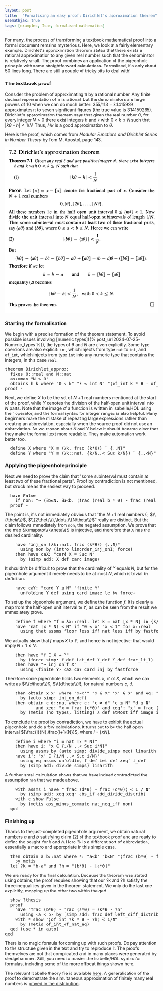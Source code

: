 ```yaml
---
layout: post
title:  "Formalising an easy proof: Dirichlet's approximation theorem"
usemathjax: true 
tags: [examples, Isar, formalised mathematics]
---
```

For many, the process of transforming a textbook mathematical proof
into a formal document remains mysterious.
Here, we look at a fairly elementary example.
Dirichlet's approximation theorem states that there exists a rational approximation 
to any given real number such that the denominator is relatively small.
The proof combines an application of the pigeonhole principle
with some straightforward calculations.
Formalised, it's only about 50 lines long.
There are still a couple of tricky bits to deal with!

### The textbook proof

Consider the problem of approximating π by a rational number.
Any finite decimal representation of π is rational,
but the denominators are large powers of 10 when we can do much better:
355/113 = 3.1415929 approximates π 
to seven significant figures (the true value is 3.14159265).
Dirichlet's approximation theorem says that given the real number
$\theta$, for every integer $N>0$ 
there exist integers $h$ and $k$ with $0<k \le N$ such that
$\vert k\theta-h\vert < 1/N$.
Thus, $h/k$ is a good approximation to $\theta$.

Here is the proof, which comes from 
*Modular Functions and Dirichlet Series in Number Theory* 
by Tom M. Apostol, page 143.

<img src="/images/Dirichlet-approx-thm.png" width="650"/>

### Starting the formalisation

We begin with a precise formation of the theorem statement.
To avoid possible issues involving [numeric types]({% post_url 2024-07-25-Numeric_types %}),
the types of θ and $N$ are given explicitly.
Some type coercions are also explicit: `int`, which injects from type `nat` to `int`, 
and `of_int`, which injects from type `int` into any numeric type that contains the integers,
in this case `real`.

<pre class="source">
<span class="keyword1 command">theorem</span> Dirichlet_approx<span class="main">:</span><span>
  </span><span class="keyword2 keyword">fixes</span> <span class="free">θ</span><span class="main">::</span><span class="tconst">real</span> <span class="keyword2 keyword">and</span> <span class="free">N</span><span class="main">::</span><span class="tconst">nat</span><span>
  </span><span class="keyword2 keyword">assumes</span> <span class="quoted"><span class="quoted"><span>"</span><span class="free">N</span> <span class="main">&gt;</span></span> <span class="main">0</span></span><span>"</span><span> 
  </span><span class="keyword2 keyword">obtains</span> <span class="free">h</span> <span class="free">k</span> <span class="keyword2 keyword">where</span> <span class="quoted"><span class="quoted"><span>"</span><span class="main">0</span></span> <span class="main">&lt;</span></span> <span class="free">k</span><span>"</span> <span class="quoted"><span class="quoted"><span>"</span><span class="free">k</span> <span class="main">≤</span></span> </span><span class="const">int</span> <span class="free">N</span><span>"</span> <span class="quoted quoted"><span>"</span><span class="main">¦</span></span><span class="const">of_int</span> <span class="free">k</span><span class="main"> * </span><span class="free">θ</span> <span class="main">-</span> <span class="const">of_int</span> <span class="free">h</span><span class="main">¦</span> <span class="main">&lt;</span> <span class="main">1</span><span class="main">/</span><span class="free">N</span><span>"</span><span>
</span><span class="keyword1 command">proof</span> <span class="operator">-</span>
</pre>

Next, we define $X$ 
to be the set of $N+1$ real numbers mentioned at the start of the proof,
while $Y$
denotes the division of the half-open unit interval into $N$ parts.
Note that the image of a function is written in Isabelle/HOL using
the ` operator, and the formal syntax for integer ranges is also helpful.
Many beginners make the mistake of repeating large expressions 
rather than creating an abbreviation, 
especially when the source proof did not use an abbreviation.
As we reason about $X$ and $Y$ below 
it should become clear that they make the formal text more readable.
They make automation work better too.

<pre class="source">
  <span class="keyword3 command">define</span> <span class="skolem skolem">X</span> <span class="keyword2 keyword">where</span> <span class="quoted quoted"><span>"</span><span class="skolem">X</span> <span class="main">≡</span> <span class="main">(</span><span class="main">λ</span><span class="bound">k</span><span class="main">.</span> </span><span class="const">frac</span> <span class="main">(</span><span class="bound">k</span><span class="main">*</span><span class="free">θ</span><span class="main">)</span><span class="main">)</span> <span class="main">`</span> <span class="main">{..</span><span class="free">N</span><span class="main">}</span><span>"</span><span>
  </span><span class="keyword3 command">define</span> <span class="skolem skolem">Y</span> <span class="keyword2 keyword">where</span> <span class="quoted quoted"><span>"</span><span class="skolem">Y</span> <span class="main">≡</span> <span class="main">(</span><span class="main">λ</span><span class="bound">k</span><span class="main">::</span></span><span class="tconst">nat</span><span class="main">.</span> <span class="main">{</span><span class="bound">k</span><span class="main">/</span><span class="free">N</span><span class="main">..&lt;</span> <span class="const">Suc</span> <span class="bound">k</span><span class="main">/</span><span class="free">N</span><span class="main">}</span><span class="main">)</span> <span class="main">`</span> <span class="main">{..&lt;</span><span class="free">N</span><span class="main">}</span><span>"</span>
</pre>

### Applying the pigeonhole principle

Next we need to prove the claim that "some subinterval must contain 
at least two of these fractional parts".
Proof by contradiction is not mentioned, but struck me as the easiest way to proceed.

<pre class="source">
  <span class="keyword1 command">have</span> <span class="const">False</span><span> 
    </span><span class="keyword2 keyword">if</span> non<span class="main">:</span> <span class="quoted"><span class="quoted"><span>"</span><span class="main">¬</span></span> <span class="main">(</span><span class="main">∃</span></span><span class="bound bound">b</span><span class="main">≤</span><span class="free">N</span><span class="main">.</span> <span class="main">∃</span><span class="bound bound">a</span><span class="main">&lt;</span><span class="bound">b</span><span class="main">.</span> <span class="main">¦</span><span class="const">frac</span> <span class="main">(</span><span class="const">real</span> <span class="bound">b</span> <span class="main">*</span> <span class="free">θ</span><span class="main">)</span> <span class="main">-</span> <span class="const">frac</span> <span class="main">(</span><span class="const">real</span> <span class="bound">a</span> <span class="main">*</span> <span class="free">θ</span><span class="main">)</span><span class="main">¦</span> <span class="main">&lt;</span> <span class="main">1</span><span class="main">/</span><span class="free">N</span><span class="main">)</span><span>"</span><span>
  </span><span class="keyword1 command">proof</span> <span class="operator">-</span>
</pre>

The point is, it's not immediately obvious that 
"the $N+1$ real numbers $0$, $\\{\theta\\}$, $\\{2\theta\\},\ldots,\\{N\theta\\}$"
really are distinct. But the claim follows immediately from `non`, the negated assumption.
We prove that the map $k\mapsto\\{k\theta\\}$ is injective,
and therefore that $X$ has the desired cardinality.

<pre class="source">
    <span class="keyword1 command">have</span> <span class="quoted quoted">"</span><span class="const">inj_on</span> <span class="main">(</span><span class="main">λ</span><span class="bound">k</span><span class="main">::</span><span class="tconst">nat</span><span class="main">.</span> <span class="const">frac</span> <span class="main">(</span><span class="bound">k</span><span class="main">*</span><span class="free">θ</span><span class="main">)</span><span class="main">)</span> <span class="main">{..</span><span class="free">N</span><span class="main">}</span><span>"</span><span>
      </span><span class="keyword1 command">using</span> non <span class="keyword1 command">by</span> <span class="main">(</span><span class="operator">intro</span> linorder_inj_onI<span class="main keyword3">;</span> <span class="operator">force</span><span class="main">)</span><span>
    </span><span class="keyword1 command">then</span> <span class="keyword1 command">have</span> caX<span class="main">:</span> <span class="quoted quoted">"</span><span class="const">card</span> <span class="skolem">X</span> <span class="main">=</span> <span class="const">Suc</span> <span class="free">N</span><span>"</span><span>
      </span><span class="keyword1 command">by</span> <span class="main">(</span><span class="operator">simp</span> <span class="quasi_keyword">add</span><span class="main main">:</span> X_def card_image<span class="main">)</span>
</pre>

It shouldn't be difficult to prove that the cardinality of
$Y$ equals $N$,
but for the pigeonhole argument it merely needs to be at most $N$,
which is trivial by definition.

<pre class="source">
    <span class="keyword1 command">have</span> caY<span class="main">:</span> <span class="quoted quoted">"</span><span class="const">card</span> <span class="skolem">Y</span> <span class="main">≤</span> <span class="free">N</span><span>"</span> <span class="quoted quoted">"</span><span class="const">finite</span> <span class="skolem">Y</span><span>"</span><span>
      </span><span class="keyword1 command">unfolding</span> Y_def <span class="keyword1 command">using</span> card_image_le <span class="keyword1 command">by</span> <span class="operator">force</span><span class="main keyword3">+</span>
</pre>

To set up the pigeonhole argument, we define the function $f$.
It is clearly a map from the half-open unit interval
to $Y$, as can be seen from the result we immediately prove.

<pre class="source">
    <span class="keyword3 command">define</span> <span class="skolem skolem">f</span> <span class="keyword2 keyword">where</span> <span class="quoted quoted"><span>"</span><span class="skolem">f</span> <span class="main">≡</span> <span class="main">λ</span><span class="bound">x</span><span class="main">::</span></span><span class="tconst">real</span><span class="main">.</span> <span class="keyword1">let</span> <span class="bound">k</span> <span class="main">=</span> <span class="const">nat</span> <span class="main">⌊</span><span class="bound">x</span> <span class="main">*</span> <span class="free">N</span><span class="main">⌋</span> <span class="keyword1">in</span> <span class="main">{</span><span class="bound">k</span><span class="main">/</span><span class="free">N</span> <span class="main">..&lt;</span> <span class="const">Suc</span> <span class="bound">k</span><span class="main">/</span><span class="free">N</span><span class="main">}</span><span>"</span><span>
    </span><span class="keyword1 command">have</span> <span class="quoted quoted">"</span><span class="const">nat</span> <span class="main">⌊</span><span class="skolem">x</span> <span class="main">*</span> <span class="free">N</span><span class="main">⌋</span> <span class="main">&lt;</span> <span class="free">N</span><span>"</span> <span class="keyword2 keyword">if</span> <span class="quoted"><span class="quoted"><span>"</span><span class="main">0</span></span> <span class="main">≤</span></span> <span class="skolem">x</span><span>"</span> <span class="quoted"><span class="quoted"><span>"</span><span class="skolem">x</span> <span class="main">&lt;</span></span> <span class="main">1</span></span><span>"</span> <span class="keyword2 keyword">for</span> <span class="skolem">x</span><span class="main">::</span><span class="tconst">real</span><span>
      </span><span class="keyword1 command">using</span> that assms floor_less_iff nat_less_iff <span class="keyword1 command">by</span> <span class="operator">fastforce</span>
</pre>

We actually show that $f$ maps $X$ to $Y$,
and hence is not injective: that would imply $N+1\le N$.

<pre class="source">
    <span class="keyword1 command">then</span> <span class="keyword1 command">have</span> <span class="quoted"><span class="quoted"><span>"</span><span class="skolem">f</span> <span class="main">∈</span></span> <span class="skolem">X</span> <span class="main">→</span></span> <span class="skolem">Y</span><span>"</span><span>
      </span><span class="keyword1 command">by</span> <span class="main">(</span><span class="operator">force</span> <span class="quasi_keyword">simp</span><span class="main main">:</span> f_def Let_def X_def Y_def frac_lt_1<span class="main">)</span><span>
    </span><span class="keyword1 command">then</span> <span class="keyword1 command">have</span> <span class="quoted"><span class="quoted"><span>"</span><span class="main">¬</span></span> </span><span class="const">inj_on</span> <span class="skolem">f</span> <span class="skolem">X</span><span>"</span><span>
      </span><span class="keyword1 command">using</span> <span class="quoted quoted">‹</span><span class="const">finite</span> <span class="skolem">Y</span><span>›</span> caX caY card_inj <span class="keyword1 command">by</span> <span class="operator">fastforce</span>
</pre>

Therefore some pigeonhole holds two elements $x$, $x'$ of $X$, 
which we can write as $\\{c\theta\\}$, $\\{d\theta\\}$, for natural numbers $c$, $d$.

<pre class="source">
    <span class="keyword1 command">then</span> <span class="keyword3 command">obtain</span> <span class="skolem skolem">x</span> <span class="skolem skolem">x'</span> <span class="keyword2 keyword">where</span> <span class="quoted"><span class="quoted"><span>"</span><span class="skolem">x</span><span class="main">≠</span></span><span class="skolem">x'</span><span>"</span></span> <span class="quoted"><span class="quoted"><span>"</span><span class="skolem">x</span> <span class="main">∈</span></span> <span class="skolem">X</span><span>"</span></span> <span class="quoted"><span class="quoted"><span>"</span><span class="skolem">x'</span> <span class="main">∈</span></span> <span class="skolem">X</span><span>"</span></span> <span class="keyword2 keyword">and</span> eq<span class="main">:</span> <span class="quoted"><span class="quoted"><span>"</span><span class="skolem">f</span> <span class="skolem">x</span> <span class="main">=</span></span> <span class="skolem">f</span> <span class="skolem">x'</span><span>"</span></span><span>
      </span><span class="keyword1 command">by</span> <span class="main">(</span><span class="operator">auto</span> <span class="quasi_keyword">simp</span><span class="main main">:</span> inj_on_def<span class="main">)</span><span>
    </span><span class="keyword1 command">then</span> <span class="keyword3 command">obtain</span> <span class="skolem skolem">c</span> <span class="skolem skolem">d</span><span class="main">::</span><span class="tconst">nat</span> <span class="keyword2 keyword">where</span> c<span class="main">:</span> <span class="quoted"><span class="quoted"><span>"</span><span class="skolem">c</span> <span class="main">≠</span></span> <span class="skolem">d</span><span>"</span></span> <span class="quoted"><span class="quoted"><span>"</span><span class="skolem">c</span> <span class="main">≤</span></span> <span class="free">N</span><span>"</span></span> <span class="quoted"><span class="quoted"><span>"</span><span class="skolem">d</span> <span class="main">≤</span></span> <span class="free">N</span><span>"</span></span><span> 
            </span><span class="keyword2 keyword">and</span> xeq<span class="main">:</span> <span class="quoted"><span class="quoted"><span>"</span><span class="skolem">x</span> <span class="main">=</span></span> </span><span class="const">frac</span> <span class="main">(</span><span class="skolem">c</span><span class="main">*</span><span class="free">θ</span><span class="main">)</span><span>"</span> <span class="keyword2 keyword">and</span> xeq'<span class="main">:</span> <span class="quoted"><span class="quoted"><span>"</span><span class="skolem">x'</span> <span class="main">=</span></span> </span><span class="const">frac</span> <span class="main">(</span><span class="skolem">d</span><span class="main">*</span><span class="free">θ</span><span class="main">)</span><span>"</span><span>
      </span><span class="keyword1 command">by</span> <span class="main">(</span><span class="operator">metis</span> <span class="main main">(</span>no_types<span class="main main">,</span> lifting<span class="main main">)</span> X_def atMost_iff image_iff<span class="main">)</span>
</pre>

To conclude the proof by contradiction, 
we have to exhibit the actual pigeonhole and do a few calculations.
It turns out to be the half open interval $[\frac{i}{N},\frac{i+1}{N})$, 
where $i = \lfloor x N\rfloor$.

<pre class="source">
    <span class="keyword3 command">define</span> <span class="skolem skolem">i</span> <span class="keyword2 keyword">where</span> <span class="quoted quoted"><span>"</span><span class="skolem">i</span> <span class="main">≡</span> </span><span class="const">nat</span> <span class="main">⌊</span><span class="skolem">x</span> <span class="main">*</span> <span class="free">N</span><span class="main">⌋</span><span>"</span><span>
    </span><span class="keyword1 command">then</span> <span class="keyword1 command">have</span> i<span class="main">:</span> <span class="quoted"><span class="quoted"><span>"</span><span class="skolem">x</span> <span class="main">∈</span></span> <span class="main">{</span></span><span class="skolem">i</span><span class="main">/</span><span class="free">N</span> <span class="main">..&lt;</span> <span class="const">Suc</span> <span class="skolem">i</span><span class="main">/</span><span class="free">N</span><span class="main">}</span><span>"</span><span> 
      </span><span class="keyword1 command">using</span> assms <span class="keyword1 command">by</span> <span class="main">(</span><span class="operator">auto</span> <span class="quasi_keyword">simp</span><span class="main main">:</span> <span class="dynamic dynamic">divide_simps</span> xeq<span class="main">)</span> <span class="operator">linarith</span><span>
    </span><span class="keyword1 command">have</span> <span>i'</span><span class="main">:</span> <span class="quoted"><span class="quoted"><span>"</span><span class="skolem">x'</span> <span class="main">∈</span></span> <span class="main">{</span></span><span class="skolem">i</span><span class="main">/</span><span class="free">N</span> <span class="main">..&lt;</span> <span class="const">Suc</span> <span class="skolem">i</span><span class="main">/</span><span class="free">N</span><span class="main">}</span><span>"</span><span> 
      </span><span class="keyword1 command">using</span> eq assms <span class="keyword1 command">unfolding</span> f_def Let_def xeq' i_def<span>
      </span><span class="keyword1 command">by</span> <span class="main">(</span><span class="operator">simp</span> <span class="quasi_keyword">add</span><span class="main main">:</span> <span class="dynamic dynamic">divide_simps</span><span class="main">)</span> <span class="operator">linarith</span>
</pre>

A further small calculation shows that we have indeed contradicted the assumption
`non` that we made above.

<pre class="source">
    <span class="keyword1 command">with</span> assms i <span class="keyword1 command">have</span> <span class="quoted quoted"><span>"</span><span class="main">¦</span></span><span class="const">frac</span> <span class="main">(</span><span class="skolem">d</span><span class="main">*</span><span class="free">θ</span><span class="main">)</span> <span class="main">-</span> <span class="const">frac</span> <span class="main">(</span><span class="skolem">c</span><span class="main">*</span><span class="free">θ</span><span class="main">)</span><span class="main">¦</span> <span class="main">&lt;</span> <span class="main">1</span> <span class="main">/</span> <span class="free">N</span><span>"</span><span>
      </span><span class="keyword1 command">by</span> <span class="main">(</span><span class="operator">simp</span> <span class="quasi_keyword">add</span><span class="main main">:</span> xeq xeq' abs_if add_divide_distrib<span class="main">)</span><span>
    </span><span class="keyword1 command">with</span> c <span class="keyword3 command">show</span> <span class="const">False</span><span>
      </span><span class="keyword1 command">by</span> <span class="main">(</span><span class="operator">metis</span> abs_minus_commute nat_neq_iff non<span class="main">)</span><span>
  </span><span class="keyword1 command">qed</span>
</pre>

### Finishing up

Thanks to the just-completed pigeonhole argument, 
we obtain natural numbers $a$ and $b$ satisfying claim (2)
of the textbook proof and are ready to define the sought-for $k$ and $h$.
Here <span class="var quoted var">?k</span> is a different sort of abbreviation, 
essentially a macro and appropriate in this simple case.

<pre class="source">
  <span class="keyword1 command">then</span> <span class="keyword3 command">obtain</span> <span class="skolem skolem">a</span> <span class="skolem skolem">b</span><span class="main">::</span><span class="tconst">nat</span> <span class="keyword2 keyword">where</span> *<span class="main">:</span> <span class="quoted"><span class="quoted"><span>"</span><span class="skolem">a</span><span class="main">&lt;</span></span><span class="skolem">b</span><span>"</span></span> <span class="quoted"><span class="quoted"><span>"</span><span class="skolem">b</span><span class="main">≤</span></span><span class="free">N</span><span>"</span></span> <span class="quoted quoted"><span>"</span><span class="main">¦</span></span><span class="const">frac</span> <span class="main">(</span><span class="skolem">b</span><span class="main">*</span><span class="free">θ</span><span class="main">)</span> <span class="main">-</span> <span class="const">frac</span> <span class="main">(</span><span class="skolem">a</span><span class="main">*</span><span class="free">θ</span><span class="main">)</span><span class="main">¦</span> <span class="main">&lt;</span> <span class="main">1</span><span class="main">/</span><span class="free">N</span><span>"</span><span> 
    </span><span class="keyword1 command">by</span> <span class="operator">metis</span>
  <span class="keyword1 command">let</span> <span class="var quoted var">?k</span> <span class="main">=</span> <span class="quoted"><span class="quoted"><span>"</span><span class="skolem">b</span><span class="main">-</span></span><span class="skolem">a</span><span>"</span></span> <span class="keyword2 keyword">and</span> <span class="var quoted var">?h</span> <span class="main">=</span> <span class="quoted"><span class="quoted"><span>"</span><span class="main">⌊</span></span><span class="skolem">b</span><span class="main">*</span></span><span class="free">θ</span><span class="main">⌋</span> <span class="main">-</span> <span class="main">⌊</span><span class="skolem">a</span><span class="main">*</span><span class="free">θ</span><span class="main">⌋</span><span>"</span>
</pre>

We are ready for the final calculation.
Because the theorem was stated using <span class="keyword2 keyword">obtains</span>,
the <span class="keyword1 command">proof</span> requires
showing that our <span class="var quoted var">?k</span> and
<span class="var quoted var">?h</span> satisfy 
the three inequalities given in the theorem statement.
We only do the last one explicitly, 
mopping up the other two within the <span class="keyword1 command">qed</span>.

<pre class="source">
  <span class="keyword3 command">show</span> <span class="var quoted var">?thesis</span><span>
  </span><span class="keyword1 command">proof</span><span>
    </span><span class="keyword1 command">have</span> <span class="quoted quoted">"</span><span class="const">frac</span> <span class="main">(</span><span class="skolem">b</span><span class="main">*</span><span class="free">θ</span><span class="main">)</span> <span class="main">-</span> <span class="const">frac</span> <span class="main">(</span><span class="skolem">a</span><span class="main">*</span><span class="free">θ</span><span class="main">)</span> <span class="main">=</span> <span class="var">?k</span><span class="main">*</span><span class="free">θ</span> <span class="main">-</span> <span class="var">?h</span><span>"</span><span>
      </span><span class="keyword1 command">using</span> <span class="quoted"><span class="quoted"><span>‹</span><span class="skolem">a</span> <span class="main">&lt;</span></span> <span class="skolem">b</span><span>›</span></span> <span class="keyword1 command">by</span> <span class="main">(</span><span class="operator">simp</span> <span class="quasi_keyword">add</span><span class="main main">:</span> frac_def left_diff_distrib of_nat_diff<span class="main">)</span><span>
    </span><span class="keyword1 command">with</span> * <span class="keyword3 command">show</span> <span class="quoted quoted"><span>"</span><span class="main">¦</span></span><span class="const">of_int</span> <span class="var">?k</span><span class="main"> * </span><span class="free">θ</span> <span class="main">-</span> <span class="var">?h</span><span class="main">¦</span> <span class="main">&lt;</span> <span class="main">1</span><span class="main">/</span><span class="free">N</span><span>"</span><span>
      </span><span class="keyword1 command">by</span> <span class="main">(</span><span class="operator">metis</span> of_int_of_nat_eq<span class="main">)</span><span>
  </span><span class="keyword1 command">qed</span> <span class="main">(</span><span class="operator">use</span> * <span class="keyword2 keyword quasi_keyword">in</span> <span class="operator">auto</span><span class="main">)</span><span>
</span><span class="keyword1 command">qed</span>
</pre>

There is no magic formula for coming up with such proofs.
Do pay attention to the structure given in the text and try to reproduce it.
The proofs themselves are not that complicated 
and in many places were generated by sledgehammer.
Still, you need to master the isabelle/HOL syntax for formulas, 
including some of the more offbeat things shown here.

The relevant Isabelle theory file is available
[here](/Isabelle-Examples/Dirichlet_approx_thm.thy).
A generalisation of the proof to demonstrate the simultaneous approximation 
of finitely many real numbers is 
[proved in the distribution](https://isabelle.in.tum.de/dist/library/HOL/HOL-Analysis/Kronecker_Approximation_Theorem.html).

